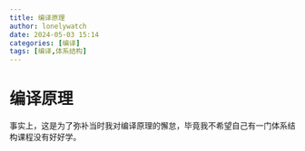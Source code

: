 ```yaml
---
title: 编译原理
author: lonelywatch
date: 2024-05-03 15:14
categories: [编译]
tags: [编译,体系结构] 
---
```


# 编译原理

事实上，这是为了弥补当时我对编译原理的懈怠，毕竟我不希望自己有一门体系结构课程没有好好学。
